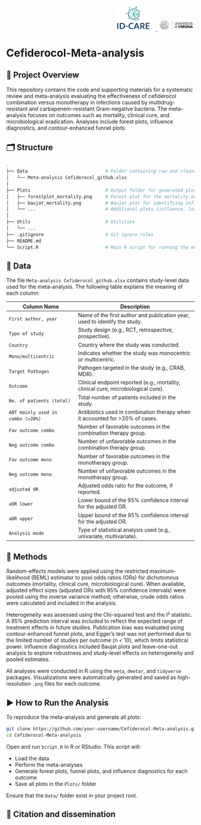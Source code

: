 <div align="right">
  <a href="https://www.id-care.net/" target="_blank">
    <img src="Utils/idcare_logo.png" alt="IDCare Logo" width="100" style="margin-right: 10px;"/>
  </a>
  <a href="https://www.univr.it/" target="_blank">
    <img src="Utils/logo_UNIVR.png" alt="University of Verona Logo" width="100"/>
  </a>
</div>

# Cefiderocol-Meta-analysis
## 🧾 Project Overview
This repository contains the code and supporting materials for a systematic review and meta-analysis evaluating the effectiveness of cefiderocol combination versus monotherapy in infections caused by multidrug-resistant and carbapenem-resistant Gram-negative bacteria. The meta-analysis focuses on outcomes such as mortality, clinical cure, and microbiological eradication. Analyses include forest plots, influence diagnostics, and contour-enhanced funnel plots.
## 🗂️ Structure

```bash
.
├── Data                             # Folder containing raw and cleaned data used for the meta-analysis
│   └── Meta-analysis Cefiderocol_github.xlsx 
│
├── Plots                            # Output folder for generated plots from the meta-analysis
│   ├── forestplot_mortality.png     # Forest plot for the mortality outcome
│   ├── baujat_mortality.png         # Baujat plot for identifying influential studies for mortality
│   └── ...                          # Additional plots (influence, leave-one-out, funnel) for each outcome
│
├── Utils                            # Utilities
│   └── ... 
├── .gitignore                       # Git ignore rules
├── README.md                        
└── Script.R                         # Main R script for running the meta-analysis, generating plots, and performing diagnostics
```
## 📂 Data
The file `Meta-analysis Cefiderocol_github.xlsx` contains study-level data used for the meta-analysis. The following table explains the meaning of each column:

| **Column Name**                   | **Description**                                                                 |
|----------------------------------|---------------------------------------------------------------------------------|
| `First author, year` | Name of the first author and publication year, used to identify the study.     |
| `Type of study`                  | Study design (e.g., RCT, retrospective, prospective).                          |
| `Country`                        | Country where the study was conducted.                                         |
| `Mono/multicentric`             | Indicates whether the study was monocentric or multicentric.                   |
| `Target Pathogen`               | Pathogen targeted in the study (e.g., CRAB, MDR).                              |
| `Outcome`                        | Clinical endpoint reported (e.g., mortality, clinical cure, microbiological cure). |
| `No. of patients (total)`       | Total number of patients included in the study.                                |
| `ABT mainly used in combo (>20%)` | Antibiotics used in combination therapy when it accounted for >20% of cases.   |
| `Fav outcome combo`             | Number of favorable outcomes in the combination therapy group.                 |
| `Neg outcome combo`             | Number of unfavorable outcomes in the combination therapy group.               |
| `Fav outcome mono`              | Number of favorable outcomes in the monotherapy group.                         |
| `Neg outcome mono`              | Number of unfavorable outcomes in the monotherapy group.                       |
| `adjusted OR`                   | Adjusted odds ratio for the outcome, if reported.                              |
| `aOR lower`                     | Lower bound of the 95% confidence interval for the adjusted OR.                |
| `aOR upper`                     | Upper bound of the 95% confidence interval for the adjusted OR.                |
| `Analysis mode`                 | Type of statistical analysis used (e.g., univariate, multivariate).            |
## 📐 Methods
Random-effects models were applied using the restricted maximum-likelihood (REML) estimator to pool odds ratios (ORs) for dichotomous outcomes (mortality, clinical cure, microbiological cure). When available, adjusted effect sizes (adjusted ORs with 95% confidence intervals) were pooled using the inverse variance method; otherwise, crude odds ratios were calculated and included in the analysis.

Heterogeneity was assessed using the Chi-squared test and the I² statistic. A 95% prediction interval was included to reflect the expected range of treatment effects in future studies. Publication bias was evaluated using contour-enhanced funnel plots, and Egger’s test was not performed due to the limited number of studies per outcome (n < 10), which limits statistical power. Influence diagnostics included Baujat plots and leave-one-out analysis to explore robustness and study-level effects on heterogeneity and pooled estimates.

All analyses were conducted in R using the `meta`, `dmetar`, and `tidyverse` packages. Visualizations were automatically generated and saved as high-resolution `.png` files for each outcome.
## ▶️ How to Run the Analysis
To reproduce the meta-analysis and generate all plots:
```bash
git clone https://github.com/your-username/Cefiderocol-Meta-analysis.git
cd Cefiderocol-Meta-analysis
```
Open and run `Script.R` in R or RStudio. This script will:
- Load the data
- Perform the meta-analyses
- Generate forest plots, funnel plots, and influence diagnostics for each outcome 
- Save all plots in the `Plots/` folder

Ensure that the `Data/` folder exist in your project root.
## 📣 Citation and dissemination
